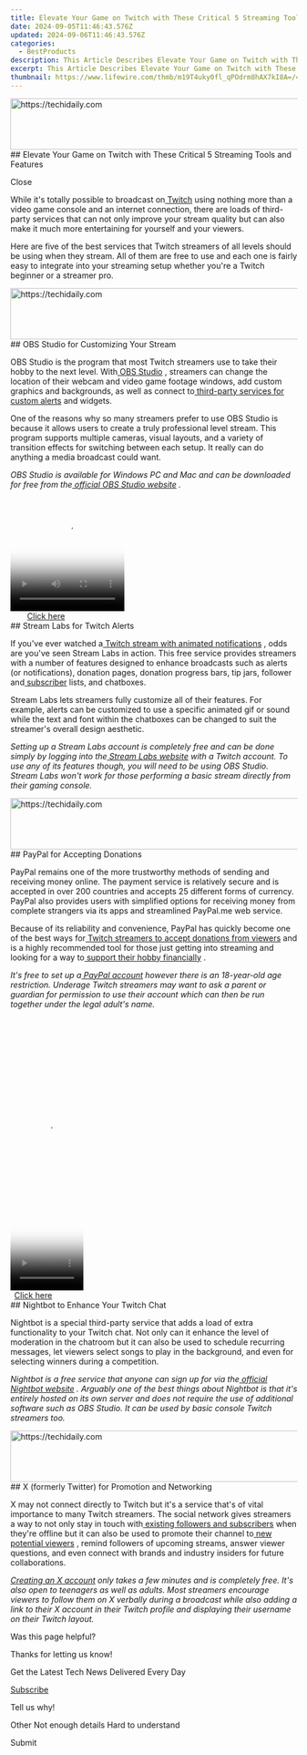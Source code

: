 ```yaml
---
title: Elevate Your Game on Twitch with These Critical 5 Streaming Tools and Features
date: 2024-09-05T11:46:43.576Z
updated: 2024-09-06T11:46:43.576Z
categories:
  - BestProducts
description: This Article Describes Elevate Your Game on Twitch with These Critical 5 Streaming Tools and Features
excerpt: This Article Describes Elevate Your Game on Twitch with These Critical 5 Streaming Tools and Features
thumbnail: https://www.lifewire.com/thmb/m19T4uky0fl_qPOdrm8hAX7kI8A=/400x300/filters:no_upscale():max_bytes(150000):strip_icc():format(webp)/image-twitch5-59ed9f8bb501e80011a50402.jpg
---
```


<!-- affiliate ads begin -->
<a href="https://wigfever.sjv.io/c/5597632/2014851/22899" target="_top" id="2014851">
  <img src="//a.impactradius-go.com/display-ad/22899-2014851" border="0" alt="https://techidaily.com" width="728" height="90"/>
</a>
<img height="0" width="0" src="https://wigfever.sjv.io/i/5597632/2014851/22899" style="position:absolute;visibility:hidden;" border="0" />
<!-- affiliate ads end -->
## Elevate Your Game on Twitch with These Critical 5 Streaming Tools and Features

Close 

 While it's totally possible to broadcast on[ Twitch](https://www.lifewire.com/what-is-twitch-4143337) using nothing more than a video game console and an internet connection, there are loads of third-party services that can not only improve your stream quality but can also make it much more entertaining for yourself and your viewers.

 Here are five of the best services that Twitch streamers of all levels should be using when they stream. All of them are free to use and each one is fairly easy to integrate into your streaming setup whether you're a Twitch beginner or a streamer pro.

<!-- affiliate ads begin -->
<a href="https://appsumo.8odi.net/c/5597632/2129738/7443" target="_top" id="2129738">
  <img src="//a.impactradius-go.com/display-ad/7443-2129738" border="0" alt="https://techidaily.com" width="728" height="90"/>
</a>
<img height="0" width="0" src="https://appsumo.8odi.net/i/5597632/2129738/7443" style="position:absolute;visibility:hidden;" border="0" />
<!-- affiliate ads end -->
##  OBS Studio for Customizing Your Stream 

 OBS Studio is the program that most Twitch streamers use to take their hobby to the next level. With[ OBS Studio](https://www.lifewire.com/twitch-streaming-with-obs-studio-4151808) , streamers can change the location of their webcam and video game footage windows, add custom graphics and backgrounds, as well as connect to[ third-party services for custom alerts](https://www.lifewire.com/add-custom-alerts-to-twitch-streams-4152029) and widgets.

 One of the reasons why so many streamers prefer to use OBS Studio is because it allows users to create a truly professional level stream. This program supports multiple cameras, visual layouts, and a variety of transition effects for switching between each setup. It really can do anything a media broadcast could want.

 _OBS Studio is available for Windows PC and Mac and can be downloaded for free from the[ official OBS Studio website](https://obsproject.com/) ._ 

<!-- affiliate ads begin -->
<span id="1304648">
					<video width="200" height="200" style="cursor:pointer"
           poster="//a.impactradius-go.com/display-clicktoplayimage/1304648.png"
           onclick="if(!this.playClicked){this.play();this.setAttribute('controls',true);this.playClicked=true;}">
	   <source src="//a.impactradius-go.com/display-ad/15852-1304648">
	   <img src="//a.impactradius-go.com/display-clicktoplayimage/1304648.png" style="border: none; height: 100%; width: 100%; object-fit: contain">
	</video>
	<div style="width:125px;text-align:center"><a href="javascript:window.open(decodeURIComponent('https%3A%2F%2Fthefitville.pxf.io%2Fc%2F5597632%2F1304648%2F15852'), '_blank');void(0);">Click here</a></div>
</span>
<img height="0" width="0" src="https://imp.pxf.io/i/5597632/1304648/15852" style="position:absolute;visibility:hidden;" border="0" />
<!-- affiliate ads end -->
##  Stream Labs for Twitch Alerts 

 If you've ever watched a[ Twitch stream with animated notifications](https://www.lifewire.com/add-custom-alerts-to-twitch-streams-4152029) , odds are you've seen Stream Labs in action. This free service provides streamers with a number of features designed to enhance broadcasts such as alerts (or notifications), donation pages, donation progress bars, tip jars, follower and[ subscriber](https://www.lifewire.com/twitch-subscriptions-4147319) lists, and chatboxes.

 Stream Labs lets streamers fully customize all of their features. For example, alerts can be customized to use a specific animated gif or sound while the text and font within the chatboxes can be changed to suit the streamer's overall design aesthetic.

 _Setting up a Stream Labs account is completely free and can be done simply by logging into the[ Stream Labs website](http://streamlabs.com/) with a Twitch account. To use any of its features though, you will need to be using OBS Studio. Stream Labs won't work for those performing a basic stream directly from their gaming console._ 

<!-- affiliate ads begin -->
<a href="https://appsumo.8odi.net/c/5597632/2118315/7443" target="_top" id="2118315">
  <img src="//a.impactradius-go.com/display-ad/7443-2118315" border="0" alt="https://techidaily.com" width="728" height="90"/>
</a>
<img height="0" width="0" src="https://appsumo.8odi.net/i/5597632/2118315/7443" style="position:absolute;visibility:hidden;" border="0" />
<!-- affiliate ads end -->
##  PayPal for Accepting Donations 

 PayPal remains one of the more trustworthy methods of sending and receiving money online. The payment service is relatively secure and is accepted in over 200 countries and accepts 25 different forms of currency. PayPal also provides users with simplified options for receiving money from complete strangers via its apps and streamlined PayPal.me web service.

 Because of its reliability and convenience, PayPal has quickly become one of the best ways for[ Twitch streamers to accept donations from viewers](https://www.lifewire.com/set-up-donations-on-twitch-4150141) and is a highly recommended tool for those just getting into streaming and looking for a way to[ support their hobby financially](https://www.lifewire.com/make-money-streaming-on-twitch-4144817) .

 _It's free to set up a[ PayPal account](https://www.lifewire.com/paypal-for-beginners-4024875) however there is an 18-year-old age restriction. Underage Twitch streamers may want to ask a parent or guardian for permission to use their account which can then be run together under the legal adult's name._ 

<!-- affiliate ads begin -->
<span id="1977028">
					<video width="128" height="480" style="cursor:pointer"
           poster="//a.impactradius-go.com/display-clicktoplayimage/1977028.png"
           onclick="if(!this.playClicked){this.play();this.setAttribute('controls',true);this.playClicked=true;}">
	   <source src="//a.impactradius-go.com/display-ad/22993-1977028">
	   <img src="//a.impactradius-go.com/display-clicktoplayimage/1977028.png" style="border: none; height: 100%; width: 100%; object-fit: contain">
	</video>
	<div style="width:80px;text-align:center"><a href="javascript:window.open(decodeURIComponent('https%3A%2F%2Fhomestyler.sjv.io%2Fc%2F5597632%2F1977028%2F22993'), '_blank');void(0);">Click here</a></div>
</span>
<img height="0" width="0" src="https://imp.pxf.io/i/5597632/1977028/22993" style="position:absolute;visibility:hidden;" border="0" />
<!-- affiliate ads end -->
##  Nightbot to Enhance Your Twitch Chat 

 Nightbot is a special third-party service that adds a load of extra functionality to your Twitch chat. Not only can it enhance the level of moderation in the chatroom but it can also be used to schedule recurring messages, let viewers select songs to play in the background, and even for selecting winners during a competition.

 _Nightbot is a free service that anyone can sign up for via the[ official Nightbot website](https://beta.nightbot.tv/) . Arguably one of the best things about Nightbot is that it's entirely hosted on its own server and does not require the use of additional software such as OBS Studio. It can be used by basic console Twitch streamers too._ 

<!-- affiliate ads begin -->
<a href="https://appsumo.8odi.net/c/5597632/2130874/7443" target="_top" id="2130874">
  <img src="//a.impactradius-go.com/display-ad/7443-2130874" border="0" alt="https://techidaily.com" width="728" height="90"/>
</a>
<img height="0" width="0" src="https://appsumo.8odi.net/i/5597632/2130874/7443" style="position:absolute;visibility:hidden;" border="0" />
<!-- affiliate ads end -->
##  X (formerly Twitter) for Promotion and Networking 

 X may not connect directly to Twitch but it's a service that's of vital importance to many Twitch streamers. The social network gives streamers a way to not only stay in touch with[ existing followers and subscribers](https://www.lifewire.com/use-free-twitch-prime-subscription-4148447) when they're offline but it can also be used to promote their channel to[ new potential viewers](https://www.lifewire.com/gain-more-twitch-followers-4140659) , remind followers of upcoming streams, answer viewer questions, and even connect with brands and industry insiders for future collaborations.

_[ Creating an X account](https://www.lifewire.com/how-to-set-up-twitter-account-4589857) only takes a few minutes and is completely free. It's also open to teenagers as well as adults. Most streamers encourage viewers to follow them on X verbally during a broadcast while also adding a link to their X account in their Twitch profile and displaying their username on their Twitch layout._ 

Was this page helpful?

Thanks for letting us know!

 Get the Latest Tech News Delivered Every Day

[ Subscribe ](https://www.lifewire.com/#) 

Tell us why!

 Other  Not enough details  Hard to understand 

 Submit 

<ins class="adsbygoogle"
     style="display:block"
     data-ad-format="autorelaxed"
     data-ad-client="ca-pub-7571918770474297"
     data-ad-slot="1223367746"></ins>



<ins class="adsbygoogle"
     style="display:block"
     data-ad-client="ca-pub-7571918770474297"
     data-ad-slot="8358498916"
     data-ad-format="auto"
     data-full-width-responsive="true"></ins>


